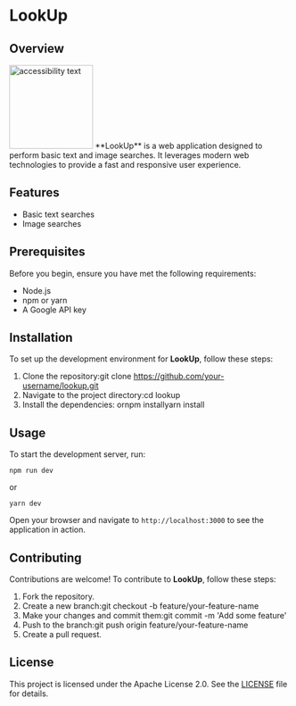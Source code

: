 # LookUp
## Overview
<img src="https://i.pinimg.com/736x/39/e7/37/39e737ae72388916f070afdff4d06265.jpg" width="150"  height="150" alt="accessibility text">
**LookUp** is a web application designed to perform basic text and image searches. It leverages modern web technologies to provide a fast and responsive user experience.

## Features
- Basic text searches
- Image searches
## Prerequisites
Before you begin, ensure you have met the following requirements:

- Node.js
- npm or yarn
- A Google API key
## Installation
To set up the development environment for **LookUp**, follow these steps:

1. Clone the repository:git clone https://github.com/your-username/lookup.git
2. Navigate to the project directory:cd lookup
3. Install the dependencies: ornpm installyarn install
## Usage
To start the development server, run:

```
npm run dev
```
or

```
yarn dev
```
Open your browser and navigate to `http://localhost:3000` to see the application in action.

## Contributing
Contributions are welcome! To contribute to **LookUp**, follow these steps:

1. Fork the repository.
2. Create a new branch:git checkout -b feature/your-feature-name
3. Make your changes and commit them:git commit -m 'Add some feature'
4. Push to the branch:git push origin feature/your-feature-name
5. Create a pull request.
## License
This project is licensed under the Apache License 2.0. See the [﻿LICENSE](https://license/) file for details.



